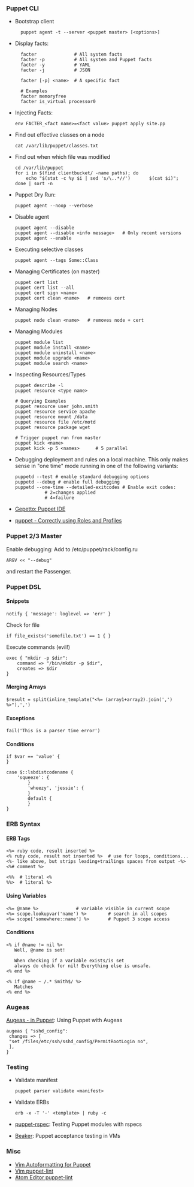 ### Puppet CLI

- Bootstrap client

        puppet agent -t --server <puppet master> [<options>]

- Display facts:

        facter              # All system facts
        facter -p           # All system and Puppet facts
        facter -y           # YAML
        facter -j           # JSON

        facter [-p] <name>  # A specific fact

        # Examples
        facter memoryfree
        facter is_virtual processor0

- Injecting Facts:

      env FACTER_<fact name>=<fact value> puppet apply site.pp
     
-   Find out effective classes on a node

        cat /var/lib/puppet/classes.txt

-   Find out when which file was modified

        cd /var/lib/puppet
        for i in $(find clientbucket/ -name paths); do
            echo "$(stat -c %y $i | sed 's/\..*//')       $(cat $i)";
        done | sort -n

-   Puppet Dry Run:

        puppet agent --noop --verbose

-   Disable agent

        puppet agent --disable
        puppet agent --disable <info message>   # Only recent versions
        puppet agent --enable

-   Executing selective classes

        puppet agent --tags Some::Class

-   Managing Certificates (on master)

        puppet cert list
        puppet cert list --all
        puppet cert sign <name>
        puppet cert clean <name>   # removes cert

-   Managing Nodes

        puppet node clean <name>   # removes node + cert

-   Managing Modules

        puppet module list
        puppet module install <name>
        puppet module uninstall <name>
        puppet module upgrade <name>
        puppet module search <name>

-   Inspecting Resources/Types

        puppet describe -l
        puppet resource <type name>

        # Querying Examples
        puppet resource user john.smith
        puppet resource service apache
        puppet resource mount /data
        puppet resource file /etc/motd
        puppet resource package wget

        # Trigger puppet run from master
        puppet kick <name>
        puppet kick -p 5 <names>      # 5 parallel

-   Debugging deployment and rules on a local machine. This only makes
    sense in "one time" mode running in one of the following variants:

        puppetd --test # enable standard debugging options
        puppetd --debug # enable full debugging
        puppetd --one-time --detailed-exitcodes # Enable exit codes:
                   # 2=changes applied
                   # 4=failure

-   [Gepetto: Puppet
    IDE](http://puppetlabs.com/blog/geppetto-a-puppet-ide)
-   [puppet - Correctly using Roles and
    Profiles](http://www.craigdunn.org/2012/05/239/)

### Puppet 2/3 Master

Enable debugging: Add to /etc/puppet/rack/config.ru

    ARGV << "--debug"

and restart the Passenger.

### Puppet DSL

#### Snippets

    notify { 'message': loglevel => 'err' }

Check for file

    if file_exists('somefile.txt') == 1 { }

Execute commands (evil!)

    exec { "mkdir -p $dir":
        command => "/bin/mkdir -p $dir",
        creates => $dir
    }

#### Merging Arrays

    $result = split(inline_template("<%= (array1+array2).join(',') %>"),',')

#### Exceptions

    fail('This is a parser time error')

#### Conditions

    if $var == 'value' {
    }

    case $::lsbdistcodename {
        'squeeze': {
            }
            'wheezy', 'jessie': {
            }
            default {
            }
    }

### ERB Syntax

#### ERB Tags

    <%= ruby code, result inserted %>
    <% ruby code, result not inserted %>  # use for loops, conditions...
    <%- like above, but strips leading+trailings spaces from output -%>
    <%# comment %>

    <%%  # literal <%
    %%>  # literal %>

#### Using Variables

    <%= @name %>              # variable visible in current scope
    <%= scope.lookupvar('name') %>        # search in all scopes
    <%= scope['somewhere::name'] %>       # Puppet 3 scope access

#### Conditions

    <% if @name != nil %>
       Well, @name is set!

       When checking if a variable exists/is set 
       always do check for nil! Everything else is unsafe.
    <% end %>

    <% if @name ~ /.* Smith$/ %>
       Matches
    <% end %>

### Augeas

[Augeas - in
Puppet](http://projects.puppetlabs.com/projects/1/wiki/Puppet_Augeas):
Using Puppet with Augeas

    augeas { "sshd_config":
     changes => [
     "set /files/etc/ssh/sshd_config/PermitRootLogin no",
     ],
    }

### Testing

-   Validate manifest

        puppet parser validate <manifest>

-   Validate ERBs

        erb -x -T '-' <template> | ruby -c 

-   [puppet-rspec](http://rspec-puppet.com/): Testing Puppet modules
    with rspecs
-   [Beaker](https://github.com/puppetlabs/beaker/wiki/Overview): Puppet
    acceptance testing in VMs

### Misc

-   [Vim Autoformatting for
    Puppet](http://blog.netways.de/2012/10/30/puppet-und-vim/)
-   [Vim
    puppet-lint](https://blog.netways.de/2012/11/13/vim-puppet-lint-und-syntastic/)
-   [Atom Editor puppet-lint](https://atom.io/packages/atom-lint)
